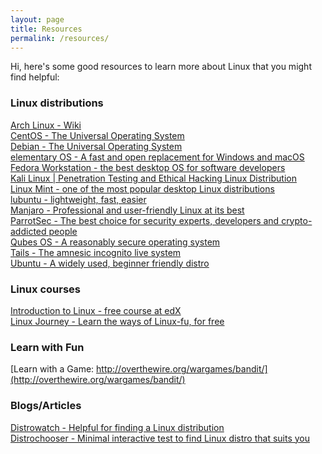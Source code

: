 ```yaml
---
layout: page
title: Resources
permalink: /resources/
---
```

Hi, here's some good resources to learn more about Linux that you might find helpful:

### Linux distributions
[Arch Linux - Wiki][arch]  
[CentOS - The Universal Operating System][centos]  
[Debian - The Universal Operating System][debian]  
[elementary OS - A fast and open replacement for Windows and macOS][elementary]  
[Fedora Workstation - the best desktop OS for software developers][fedora]  
[Kali Linux | Penetration Testing and Ethical Hacking Linux Distribution][kali]  
[Linux Mint - one of the most popular desktop Linux distributions][mint]  
[lubuntu - lightweight, fast, easier][lubuntu]  
[Manjaro - Professional and user-friendly Linux at its best][manjaro]  
[ParrotSec - The best choice for security experts, developers and crypto-addicted people][parrot]  
[Qubes OS - A reasonably secure operating system][qubes]  
[Tails - The amnesic incognito live system][tails]  
[Ubuntu - A widely used, beginner friendly distro][ubuntu]  

### Linux courses
[Introduction to Linux - free course at edX][linux_course_edx]  
[Linux Journey - Learn the ways of Linux-fu, for free][linux_journey]  

### Learn with Fun
[Learn with a Game:     http://overthewire.org/wargames/bandit/](http://overthewire.org/wargames/bandit/)

### Blogs/Articles
[Distrowatch - Helpful for finding a Linux distribution][distwatch]  
[Distrochooser - Minimal interactive test to find Linux distro that suits you][distrochooser]

[distwatch]:  https://www.distrowatch.com
[ubuntu]:     https://www.ubuntu.com
[arch]:       https://wiki.archlinux.org
[fedora]:     https://getfedora.org
[mint]:       https://www.linuxmint.com
[manjaro]:    https://manjaro.org
[debian]:     https://www.debian.org
[elementary]: https://elementary.io
[linux_course_edx]: https://www.edx.org/course/introduction-to-linux
[lubuntu]: https://lubuntu.net
[centos]: https://www.centos.org/
[kali]: https://www.kali.org/
[distrochooser]: https://distrochooser.de/en
[parrot]: https://parrotsec.org/
[tails]: https://tails.boum.org/
[qubes]: https://www.qubes-os.org/
[linux_journey]: https://linuxjourney.com/